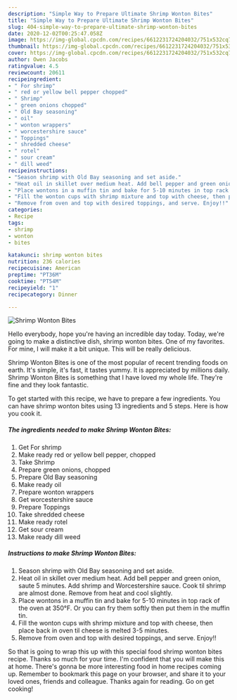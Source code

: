 ```yaml
---
description: "Simple Way to Prepare Ultimate Shrimp Wonton Bites"
title: "Simple Way to Prepare Ultimate Shrimp Wonton Bites"
slug: 404-simple-way-to-prepare-ultimate-shrimp-wonton-bites
date: 2020-12-02T00:25:47.058Z
image: https://img-global.cpcdn.com/recipes/6612231724204032/751x532cq70/shrimp-wonton-bites-recipe-main-photo.jpg
thumbnail: https://img-global.cpcdn.com/recipes/6612231724204032/751x532cq70/shrimp-wonton-bites-recipe-main-photo.jpg
cover: https://img-global.cpcdn.com/recipes/6612231724204032/751x532cq70/shrimp-wonton-bites-recipe-main-photo.jpg
author: Owen Jacobs
ratingvalue: 4.5
reviewcount: 20611
recipeingredient:
- " For shrimp"
- " red or yellow bell pepper chopped"
- " Shrimp"
- " green onions chopped"
- " Old Bay seasoning"
- " oil"
- " wonton wrappers"
- " worcestershire sauce"
- " Toppings"
- " shredded cheese"
- " rotel"
- " sour cream"
- " dill weed"
recipeinstructions:
- "Season shrimp with Old Bay seasoning and set aside."
- "Heat oil in skillet over medium heat. Add bell pepper and green onion, saute 5 minutes. Add shrimp and Worcestershire sauce. Cook til shrimp are almost done. Remove from heat and cool slightly."
- "Place wontons in a muffin tin and bake for 5-10 minutes in top rack of the oven at 350°F. Or you can fry them softly then put them in the muffin tin."
- "Fill the wonton cups with shrimp mixture and top with cheese, then place back in oven til cheese is melted 3-5 minutes."
- "Remove from oven and top with desired toppings, and serve. Enjoy!!"
categories:
- Recipe
tags:
- shrimp
- wonton
- bites

katakunci: shrimp wonton bites 
nutrition: 236 calories
recipecuisine: American
preptime: "PT36M"
cooktime: "PT54M"
recipeyield: "1"
recipecategory: Dinner

---
```



![Shrimp Wonton Bites](https://img-global.cpcdn.com/recipes/6612231724204032/751x532cq70/shrimp-wonton-bites-recipe-main-photo.jpg)

Hello everybody, hope you're having an incredible day today. Today, we're going to make a distinctive dish, shrimp wonton bites. One of my favorites. For mine, I will make it a bit unique. This will be really delicious.



Shrimp Wonton Bites is one of the most popular of recent trending foods on earth. It's simple, it's fast, it tastes yummy. It is appreciated by millions daily. Shrimp Wonton Bites is something that I have loved my whole life. They're fine and they look fantastic.


To get started with this recipe, we have to prepare a few ingredients. You can have shrimp wonton bites using 13 ingredients and 5 steps. Here is how you cook it.

<!--inarticleads1-->

##### The ingredients needed to make Shrimp Wonton Bites:

1. Get  For shrimp
1. Make ready  red or yellow bell pepper, chopped
1. Take  Shrimp
1. Prepare  green onions, chopped
1. Prepare  Old Bay seasoning
1. Make ready  oil
1. Prepare  wonton wrappers
1. Get  worcestershire sauce
1. Prepare  Toppings
1. Take  shredded cheese
1. Make ready  rotel
1. Get  sour cream
1. Make ready  dill weed




<!--inarticleads2-->

##### Instructions to make Shrimp Wonton Bites:

1. Season shrimp with Old Bay seasoning and set aside.
1. Heat oil in skillet over medium heat. Add bell pepper and green onion, saute 5 minutes. Add shrimp and Worcestershire sauce. Cook til shrimp are almost done. Remove from heat and cool slightly.
1. Place wontons in a muffin tin and bake for 5-10 minutes in top rack of the oven at 350°F. Or you can fry them softly then put them in the muffin tin.
1. Fill the wonton cups with shrimp mixture and top with cheese, then place back in oven til cheese is melted 3-5 minutes.
1. Remove from oven and top with desired toppings, and serve. Enjoy!!




So that is going to wrap this up with this special food shrimp wonton bites recipe. Thanks so much for your time. I'm confident that you will make this at home. There's gonna be more interesting food in home recipes coming up. Remember to bookmark this page on your browser, and share it to your loved ones, friends and colleague. Thanks again for reading. Go on get cooking!

